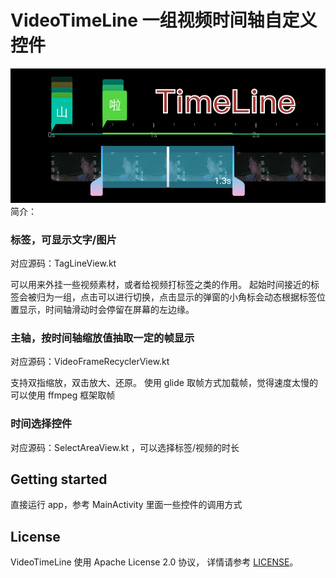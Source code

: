 # VideoTimeLine 一组视频时间轴自定义控件
![时间轴](./时间轴.png)
简介：
### 标签，可显示文字/图片
对应源码：TagLineView.kt

可以用来外挂一些视频素材，或者给视频打标签之类的作用。
起始时间接近的标签会被归为一组，点击可以进行切换，点击显示的弹窗的小角标会动态根据标签位置显示，时间轴滑动时会停留在屏幕的左边缘。

### 主轴，按时间轴缩放值抽取一定的帧显示
对应源码：VideoFrameRecyclerView.kt

支持双指缩放，双击放大、还原。
使用 glide 取帧方式加载帧，觉得速度太慢的可以使用 ffmpeg 框架取帧

### 时间选择控件
对应源码：SelectAreaView.kt ，可以选择标签/视频的时长

## Getting started
直接运行 app，参考 MainActivity 里面一些控件的调用方式

## License
VideoTimeLine 使用 Apache License 2.0 协议， 详情请参考 [LICENSE](./LICENSE)。


